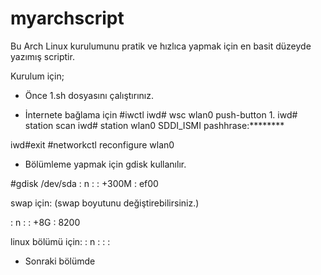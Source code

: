 # myarchscript

Bu Arch Linux kurulumunu pratik ve hızlıca yapmak için en basit düzeyde yazımış scriptir.

Kurulum için;

* Önce 1.sh dosyasını çalıştırınız.

* İnternete bağlama için
#iwctl
iwd# wsc wlan0 push-button 1.
iwd# station scan
iwd# station wlan0 SDDI_ISMI
pashhrase:********

iwd#exit
#networkctl reconfigure wlan0

* Bölümleme yapmak için gdisk kullanılır.

#gdisk /dev/sda
: n
:
: +300M
: ef00

swap için: (swap boyutunu değiştirebilirsiniz.)

: n
:
: +8G
: 8200

linux bölümü için:
: n
:
:
:

* Sonraki bölümde
